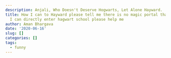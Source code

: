 ```yaml
---
description: Anjali, Who Doesn't Deserve Hogwarts, Let Alone Hayward.
title: How I can to Hayward please tell me there is no magic portal that from my home
  I can directly enter hagwart school please help me
author: Aman Bhargava
date: '2020-06-16'
slug: []
categories: []
tags:
  - funny
---
```


